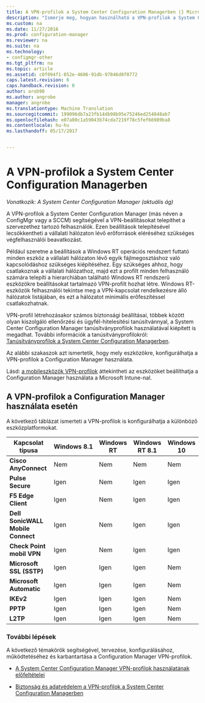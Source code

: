 ```yaml
---
title: A VPN-profilok a System Center Configuration Managerben |} Microsoft Docs
description: "Ismerje meg, hogyan használható a VPN-profilok a System Center Configuration Manager VPN-beállításokat telepíthet a szervezethez tartozó felhasználók."
ms.custom: na
ms.date: 11/27/2016
ms.prod: configuration-manager
ms.reviewer: na
ms.suite: na
ms.technology:
- configmgr-other
ms.tgt_pltfrm: na
ms.topic: article
ms.assetid: c0f094f1-852e-4606-91db-97846d8f0772
caps.latest.revision: 6
caps.handback.revision: 0
author: arob98
ms.author: angrobe
manager: angrobe
ms.translationtype: Machine Translation
ms.sourcegitcommit: 199096db7a23fb14db98b95e75246ed254848ab7
ms.openlocfilehash: e07a80c1a59043b74cda7219f78c5fef66989ba8
ms.contentlocale: hu-hu
ms.lasthandoff: 05/17/2017


---
```

# <a name="vpn-profiles-in-system-center-configuration-manager"></a>A VPN-profilok a System Center Configuration Managerben

*Vonatkozik: A System Center Configuration Manager (aktuális ág)*


A VPN-profilok a System Center Configuration Manager (más néven a ConfigMgr vagy a SCCM) segítségével a VPN-beállításokat telepíthet a szervezethez tartozó felhasználók. Ezen beállítások telepítésével lecsökkentheti a vállalati hálózaton lévő erőforrások eléréséhez szükséges végfelhasználói beavatkozást.  

 Például szeretne a beállítások a Windows RT operációs rendszert futtató minden eszköz a vállalati hálózaton lévő egyik fájlmegosztáshoz való kapcsolódáshoz szükséges kiépítéséhez. Egy szükséges ahhoz, hogy csatlakoznak a vállalati hálózathoz, majd ezt a profilt minden felhasználó számára telepíti a hierarchiában található Windows RT rendszerű eszközökre beállításokat tartalmazó VPN-profilt hozhat létre. Windows RT-eszközök felhasználói tekintse meg a VPN-kapcsolat rendelkezésre álló hálózatok listájában, és ezt a hálózatot minimális erőfeszítéssel csatlakozhatnak.  

 VPN-profil létrehozásakor számos biztonsági beállításai, többek között olyan kiszolgáló ellenőrzési és ügyfél-hitelesítési tanúsítvánnyal, a System Center Configuration Manager tanúsítványprofilok használatával kiépített is megadhat. További információk a tanúsítványprofilokról: [Tanúsítványprofilok a System Center Configuration Managerben](introduction-to-certificate-profiles.md).  

 Az alábbi szakaszok azt ismertetik, hogy mely eszközökre, konfigurálhatja a VPN-profilok a Configuration Manager használata.

 Lásd: [a mobileszközök VPN-profilok](/sccm/mdm/deploy-use/create-vpn-profiles) áttekintheti az eszközöket beállíthatja a Configuration Manager használata a Microsoft Intune-nal.  

## <a name="vpn-profiles-when-using-configuration-manager"></a>A VPN-profilok a Configuration Manager használata esetén  
 A következő táblázat ismerteti a VPN-profilok is konfigurálhatja a különböző eszközplatformokat.  

|Kapcsolat típusa|Windows 8.1|Windows RT|Windows RT 8.1|Windows 10|  
|---------------------|-----------------|----------------|--------------------|----------------|  
|**Cisco AnyConnect**|Nem|Nem|Nem|Nem|  
|**Pulse Secure**|Igen|Nem|Igen|Igen|  
|**F5 Edge Client**|Igen|Nem|Igen|Igen|  
|**Dell SonicWALL Mobile Connect**|Igen|Nem|Igen|Igen|  
|**Check Point mobil VPN**|Igen|Nem|Igen|Igen|  
|**Microsoft SSL (SSTP)**|Igen|Igen|Igen|Nem|  
|**Microsoft Automatic**|Igen|Igen|Igen|Nem|  
|**IKEv2**|Igen|Igen|Igen|Nem|  
|**PPTP**|Igen|Igen|Igen|Nem|  
|**L2TP**|Igen|Igen|Igen|Nem|  

### <a name="next-steps"></a>További lépések  
 A következő témakörök segítségével, tervezése, konfigurálásához, működtetéséhez és karbantartása a Configuration Manager VPN-profilok.  

-   [A System Center Configuration Manager VPN-profilok használatának előfeltételei](../plan-design/prerequisites-for-wifi-vpn-profiles.md)  

-   [Biztonság és adatvédelem a VPN-profilok a System Center Configuration Managerben](../plan-design/security-and-privacy-for-wifi-vpn-profiles.md)


